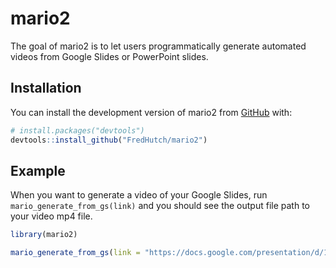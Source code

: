 
<!-- README.md is generated from README.Rmd. Please edit that file -->

# mario2

<!-- badges: start -->
<!-- badges: end -->

The goal of mario2 is to let users programmatically generate automated
videos from Google Slides or PowerPoint slides.

## Installation

You can install the development version of mario2 from
[GitHub](https://github.com/) with:

``` r
# install.packages("devtools")
devtools::install_github("FredHutch/mario2")
```

## Example

When you want to generate a video of your Google Slides, run
`mario_generate_from_gs(link)` and you should see the output file path
to your video mp4 file.

``` r
library(mario2)

mario_generate_from_gs(link = "https://docs.google.com/presentation/d/1Dw_rBb1hySN_76xh9-x5J2dWF_das9BAUjQigf2fN-E/edit#slide=id.p")
```
